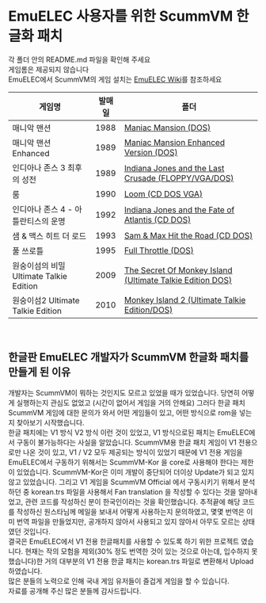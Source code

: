 # EmuELEC 사용자를 위한 ScummVM 한글화 패치

각 폴더 안의 README.md 파일을 확인해 주세요</br>
게임롬은 제공되지 않습니다</br>
EmuELEC에서 ScummVM의 게임 설치는 [EmuELEC Wiki](https://github.com/british-choi/EmuELEC/wiki/ScummVM-%EA%B2%8C%EC%9E%84-%EC%84%A4%EC%B9%98)를 참조하세요

|게임명|발매일|폴더|
|--|--|--|
|매니악 맨션|1988|[Maniac Mansion (DOS)](https://github.com/british-choi/ScummVM-Kor-Trs/tree/master/Maniac%20Mansion%20(DOS))|
|매니악 맨션 Enhanced|1989|[Maniac Mansion Enhanced Version (DOS)](https://github.com/british-choi/ScummVM-Kor-Trs/tree/master/Maniac%20Mansion%20Enhanced%20Version%20(DOS))|
|인디아나 존스 3 최후의 성전|1989|[Indiana Jones and the Last Crusade (FLOPPY/VGA/DOS)](https://github.com/british-choi/ScummVM-Kor-Trs/tree/master/Indiana%20Jones%20and%20the%20Last%20Crusade%20(Floppy%20DOS%20VGA))|
|룸|1990|[Loom (CD DOS VGA)](https://github.com/british-choi/ScummVM-Kor-Trs/tree/master/Loom%20(CD%20DOS%20VGA))|
|인디아나 존스 4 - 아틀란티스의 운명|1992|[Indiana Jones and the Fate of Atlantis (CD DOS)](Indiana%20Jones%20and%20the%20Fate%20of%20Atlantis%20(CD%20DOS))|
|샘 & 맥스 히트 더 로드|1993|[Sam & Max Hit the Road (CD DOS)](https://github.com/british-choi/ScummVM-Kor-Trs/tree/master/Sam%20%26%20Max%20Hit%20the%20Road%20(CD%20DOS))|
|풀 쓰로틀|1995|[Full Throttle (DOS)](https://github.com/british-choi/ScummVM-Kor-Trs/tree/master/Full%20Throttle%20(DOS))|
|원숭이섬의 비밀 Ultimate Talkie Edition|2009|[The Secret Of Monkey Island (Ultimate Talkie Edition DOS)](https://github.com/british-choi/ScummVM-Kor-Trs/tree/master/The%20Secret%20Of%20Monkey%20Island%20(Ultimate%20Talkie%20Edition%20DOS))|
|원숭이섬2 Ultimate Talkie Edition|2010|[Monkey Island 2 (Ultimate Talkie Edition/DOS)](https://github.com/british-choi/ScummVM-Kor-Trs/tree/master/Monkey%20Island%202%20(Ultimate%20Talkie%20Edition%20DOS))|

<br>

## 한글판 EmuELEC 개발자가 ScummVM 한글화 패치를 만들게 된 이유

개발자는 ScummVM이 뭐하는 것인지도 모르고 있었을 때가 있었습니다. 당연히 어떻게 실행하는지 관심도 없었고 (시간이 없어서 게임을 거의 안해요) 그러다 한글 패치 ScummVM 게임에 대한 문의가 와서 어떤 게임들이 있고, 어떤 방식으로 rom을 넣는 지 찾아보기 시작했습니다.<br>
한글 패치에는 V1 방식 V2 방식 이런 것이 있었고, V1 방식으로된 패치는 EmuELEC에서 구동이 불가능하다는 사실을 알았습니다. ScummVM용 한글 패치 게임이 V1 전용으로만 나온 것이 있고, V1 / V2 모두 제공되는 방식이 있었기 때문에 V1 전용 게임을 EmuELEC에서 구동하기 위해서는 ScummVM-Kor 을 core로 사용해야 한다는 제한이 있었습니다. ScummVM-Kor은 이미 개발이 중단되어 더이상 Update가 되고 있지 않고 있었습니다. 그리고 V1 게임을 ScummVM Official 에서 구동시키기 위해서 분석하던 중 korean.trs 파일을 사용해서 Fan translation 을 작성할 수 있다는 것을 알아내었고, 관련 코드를 작성하신 분이 한국인이라는 것을 확인했습니다. 추적끝에 해당 코드를 작성하신 원스타님께 메일을 보내서 어떻게 사용하는지 문의하였고, 몇몇 번역은 이미 번역 파일을 만들었지만, 공개하지 않아서 사용되고 있지 않아서 아무도 모르는 상태였던 것입니다.<br>
결국은 EmuELEC에서 V1 전용 한글패치를 사용할 수 있도록 하기 위한 프로젝트 였습니다. 현재는 작의 모험을 제외(30% 정도 번역한 것이 있는 것으로 아는데, 입수하지 못했습니다)한 거의 대부분의 V1 전용 한글 패치는 korean.trs 파일로 변환해서 Upload 하였습니다.<br>
많은 분들의 노력으로 인해 국내 게임 유저들이 즐겁게 게임을 할 수 있습니다.<br>
자료를 공개해 주신 많은 분들께 감사드립니다.<br>

